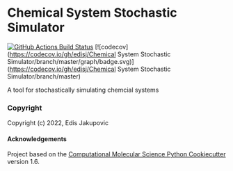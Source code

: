 Chemical System Stochastic Simulator
==============================
[//]: # (Badges)
[![GitHub Actions Build Status](https://github.com/edisj/c3s/workflows/CI/badge.svg)](https://github.com/edisj/c3s/actions?query=workflow%3ACI)
[![codecov](https://codecov.io/gh/edisj/Chemical System Stochastic Simulator/branch/master/graph/badge.svg)](https://codecov.io/gh/edisj/Chemical System Stochastic Simulator/branch/master)


A tool for stochastically simulating chemcial systems

### Copyright

Copyright (c) 2022, Edis Jakupovic


#### Acknowledgements
 
Project based on the 
[Computational Molecular Science Python Cookiecutter](https://github.com/molssi/cookiecutter-cms) version 1.6.

